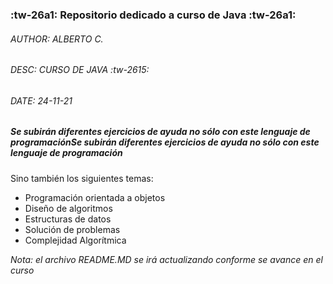 ### :tw-26a1: Repositorio dedicado a curso de Java :tw-26a1: 

###### AUTHOR: ALBERTO C.
###### DESC: CURSO DE JAVA :tw-2615:
###### DATE: 24-11-21



##### Se subirán diferentes ejercicios de ayuda no sólo con este lenguaje de programaciónSe subirán diferentes ejercicios de ayuda no sólo con este lenguaje de programación

Sino también los siguientes temas:
- Programación orientada a objetos
- Diseño de algoritmos
- Estructuras de datos
- Solución de problemas
- Complejidad Algorítmica

*Nota: el archivo README.MD se irá actualizando conforme se avance en el curso*
